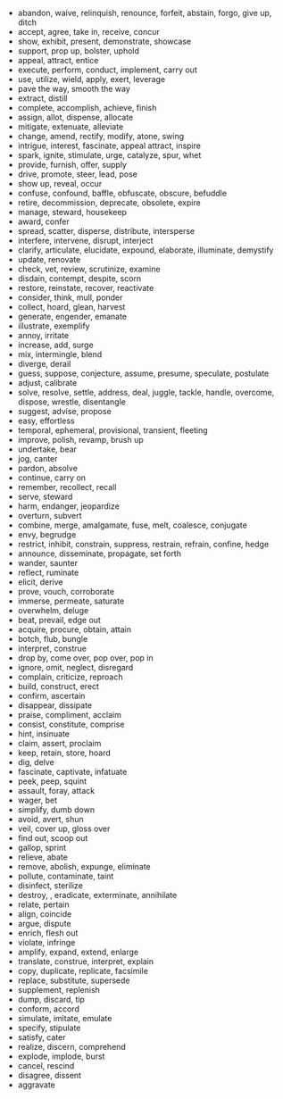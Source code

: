
- abandon, waive, relinquish, renounce, forfeit, abstain, forgo, give up, ditch
- accept, agree, take in, receive, concur
- show, exhibit, present, demonstrate, showcase
- support, prop up, bolster, uphold
- appeal, attract, entice
- execute, perform, conduct, implement, carry out
- use, utilize, wield, apply, exert, leverage
- pave the way, smooth the way
- extract, distill
- complete, accomplish, achieve, finish
- assign, allot, dispense, allocate
- mitigate, extenuate, alleviate
- change, amend, rectify, modify, atone, swing
- intrigue, interest, fascinate, appeal attract, inspire
- spark, ignite, stimulate, urge, catalyze, spur, whet
- provide, furnish, offer, supply
- drive, promote, steer, lead, pose
- show up, reveal, occur
- confuse, confound, baffle, obfuscate, obscure, befuddle
- retire, decommission, deprecate, obsolete, expire
- manage, steward, housekeep
- award, confer
- spread, scatter, disperse, distribute, intersperse
- interfere, intervene, disrupt, interject
- clarify, articulate, elucidate, expound, elaborate, illuminate, demystify
- update, renovate
- check, vet, review, scrutinize, examine
- disdain, contempt, despite, scorn
- restore, reinstate, recover, reactivate
- consider, think, mull, ponder
- collect, hoard, glean, harvest
- generate, engender, emanate
- illustrate, exemplify
- annoy, irritate
- increase, add, surge
- mix, intermingle, blend
- diverge, derail
- guess, suppose, conjecture, assume, presume, speculate, postulate
- adjust, calibrate
- solve, resolve, settle, address, deal, juggle, tackle, handle, overcome, dispose, wrestle, disentangle
- suggest, advise, propose
- easy, effortless
- temporal, ephemeral, provisional, transient, fleeting
- improve, polish, revamp, brush up
- undertake, bear
- jog, canter
- pardon, absolve
- continue, carry on
- remember, recollect, recall
- serve, steward
- harm, endanger, jeopardize
- overturn, subvert
- combine, merge, amalgamate, fuse, melt, coalesce, conjugate
- envy, begrudge
- restrict, inhibit, constrain, suppress, restrain, refrain, confine, hedge
- announce, disseminate, propagate, set forth
- wander, saunter
- reflect, ruminate
- elicit, derive
- prove, vouch, corroborate
- immerse, permeate, saturate
- overwhelm, deluge
- beat, prevail, edge out
- acquire, procure, obtain, attain
- botch, flub, bungle
- interpret, construe
- drop by, come over, pop over, pop in
- ignore, omit, neglect, disregard
- complain, criticize, reproach
- build, construct, erect
- confirm, ascertain
- disappear, dissipate
- praise, compliment, acclaim
- consist, constitute, comprise
- hint, insinuate
- claim, assert, proclaim
- keep, retain, store, hoard
- dig, delve
- fascinate, captivate, infatuate
- peek, peep, squint
- assault, foray, attack
- wager, bet
- simplify, dumb down
- avoid, avert, shun
- veil, cover up, gloss over
- find out, scoop out
- gallop, sprint
- relieve, abate
- remove, abolish, expunge, eliminate
- pollute, contaminate, taint
- disinfect, sterilize
- destroy, , eradicate, exterminate, annihilate
- relate, pertain
- align, coincide
- argue, dispute
- enrich, flesh out
- violate, infringe
- amplify, expand, extend, enlarge
- translate, construe, interpret, explain
- copy, duplicate, replicate, facsimile
- replace, substitute, supersede
- supplement, replenish
- dump, discard, tip
- conform, accord
- simulate, imitate, emulate
- specify, stipulate
- satisfy, cater
- realize, discern, comprehend
- explode, implode, burst
- cancel, rescind
- disagree, dissent
- aggravate
